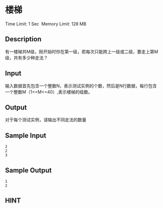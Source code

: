 # 楼梯
Time Limit: 1 Sec  Memory Limit: 128 MB


## Description
有一楼梯共M级，刚开始时你在第一级，若每次只能跨上一级或二级，要走上第M级，共有多少种走法？


## Input
输入数据首先包含一个整数N，表示测试实例的个数，然后是N行数据，每行包含一个整数M（1<=M<=40）,表示楼梯的级数。


## Output
对于每个测试实例，请输出不同走法的数量


## Sample Input
```
2
2
3
```
## Sample Output
```
1
2
```

## HINT
